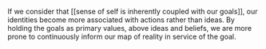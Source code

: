 ---
---
If we consider that [[sense of self is inherently coupled with our goals]], our identities become more associated with actions rather than ideas. By holding the goals as primary values, above ideas and beliefs, we are more prone to continuously inform our map of reality in service of the goal.